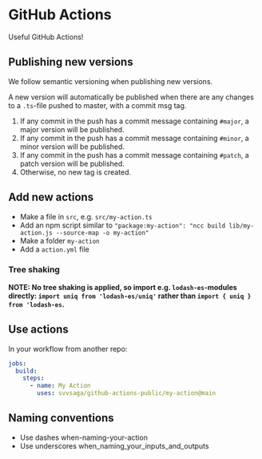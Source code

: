 # GitHub Actions

Useful GitHub Actions!

## Publishing new versions

We follow semantic versioning when publishing new versions.

A new version will automatically be published when there are any changes to a `.ts`-file pushed to master, with a commit msg tag.

1. If any commit in the push has a commit message containing `#major`, a major version will be published.
1. If any commit in the push has a commit message containing `#minor`, a minor version will be published.
1. If any commit in the push has a commit message containing `#patch`, a patch version will be published.
1. Otherwise, no new tag is created.

## Add new actions

- Make a file in `src`, e.g. `src/my-action.ts`
- Add an npm script similar to `"package:my-action": "ncc build lib/my-action.js --source-map -o my-action"`
- Make a folder `my-action`
- Add a `action.yml` file

### Tree shaking

**NOTE: No tree shaking is applied, so import e.g. `lodash-es`-modules directly: `import uniq from 'lodash-es/uniq'` rather than `import { uniq } from 'lodash-es`.**

## Use actions

In your workflow from another repo:

```yaml
jobs:
  build:
    steps:
      - name: My Action
        uses: svvsaga/github-actions-public/my-action@main
```

## Naming conventions

- Use dashes when-naming-your-action
- Use underscores when_naming_your_inputs_and_outputs
